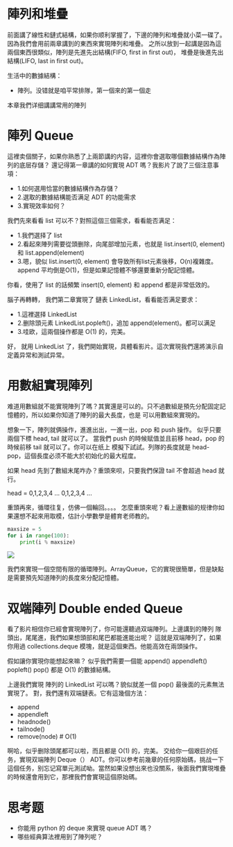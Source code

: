 # 陣列和堆疊

前面講了線性和鏈式結構，如果你顺利掌握了，下邊的陣列和堆疊就小菜一碟了。因為我們會用前兩章講到的東西來實現陣列和堆疊。
之所以放到一起講是因為這兩個東西很類似，陣列是先進先出結構(FIFO, first in first out)，
堆疊是後進先出結構(LIFO, last in first out)。

生活中的數據結構：

- 陣列。没错就是咱平常排隊，第一個來的第一個走

本章我們详细講講常用的陣列

# 陣列 Queue

這裡卖個關子，如果你熟悉了上兩節講的内容，這裡你會選取哪個數據結構作為陣列的底层存儲？
還记得第一章講的如何實現 ADT 嗎？我影片了說了三個注意事項：

- 1.如何選用恰當的數據結構作為存儲？
- 2.選取的數據結構能否满足 ADT 的功能需求
- 3.實現效率如何？

我們先來看看 list 可以不？對照這個三個需求，看看能否满足：

- 1.我們選择了 list
- 2.看起來陣列需要從頭删除，向尾部增加元素，也就是 list.insert(0, element) 和 list.append(element)
- 3.嗯，貌似 list.insert(0, element) 會导致所有list元素後移，O(n)複雜度。append 平均倒是O(1)，但是如果記憶體不够還要重新分配記憶體。

你看，使用了 list 的話頻繁 insert(0, element) 和 append 都是非常低效的。

腦子再轉轉， 我們第二章實現了 鏈表 LinkedList，看看能否满足要求：
- 1.這裡選择 LinkedList
- 2.删除頭元素 LinkedList.popleft()，追加 append(element)。都可以满足
- 3.哇欧，這兩個操作都是 O(1) 的，完美。

好， 就用 LinkedList 了，我們開始實現，具體看影片。這次實現我們還將演示自定義异常和測試异常。


# 用數組實現陣列

难道用數組就不能實現陣列了嗎？其實還是可以的。只不過數組是預先分配固定記憶體的，所以如果你知道了陣列的最大長度，也是
可以用數組來實現的。

想象一下，陣列就俩操作，進進出出，一進一出，pop 和 push 操作。
似乎只要兩個下標 head, tail 就可以了。 當我們 push 的時候赋值並且前移 head，pop 的時候前移 tail 就可以了。你可以在纸上
模擬下試試。列隊的長度就是 head-pop，這個長度必须不能大於初始化的最大程度。

如果 head 先到了數組末尾咋办？重頭來呗，只要我們保證 tail 不會超過 head 就行。

head = 0,1,2,3,4 ... 0,1,2,3,4 ...

重頭再來，循環往复，仿佛一個輪回。。。。
怎麼重頭來呢？看上邊數組的规律你如果還想不起來用取模，估計小學數學是體育老师教的。

```py
maxsize = 5
for i in range(100):
    print(i % maxsize)
```

![](./array_queue.png)

我們來實現一個空間有限的循環陣列。ArrayQueue，它的實現很簡單，但是缺點是需要預先知道陣列的長度來分配記憶體。


# 双端陣列 Double ended Queue
看了影片相信你已經會實現陣列了，你可能還聽過双端陣列。上邊講到的陣列 隊頭出，尾尾進，我們如果想頭部和尾巴都能進能出呢？
這就是双端陣列了，如果你用過 collections.deque 模塊，就是這個東西。他能高效在兩頭操作。

假如讓你實現你能想起來嘛？
似乎我們需要一個能 append()  appendleft() popleft() pop() 都是 O(1) 的數據結構。

上邊我們實現 陣列的 LinkedList 可以嗎？貌似就差一個 pop() 最後面的元素無法實現了。
對，我們還有双端鏈表。它有這幾個方法：

- append
- appendleft
- headnode()
- tailnode()
- remove(node)    # O(1)

啊哈，似乎删除頭尾都可以啦，而且都是 O(1) 的，完美。
交给你一個艰巨的任务，實現双端陣列 Deque（） ADT。你可以参考前幾章的任何原始碼，挑战一下這個任务，别忘记寫單元測試呦。當然如果没想出來也没關系，後面我們實現堆疊的時候還會用到它，那裡我們會實現這個原始碼。


# 思考题
- 你能用 python 的 deque 來實現 queue ADT 嗎？
- 哪些經典算法裡用到了陣列呢？

